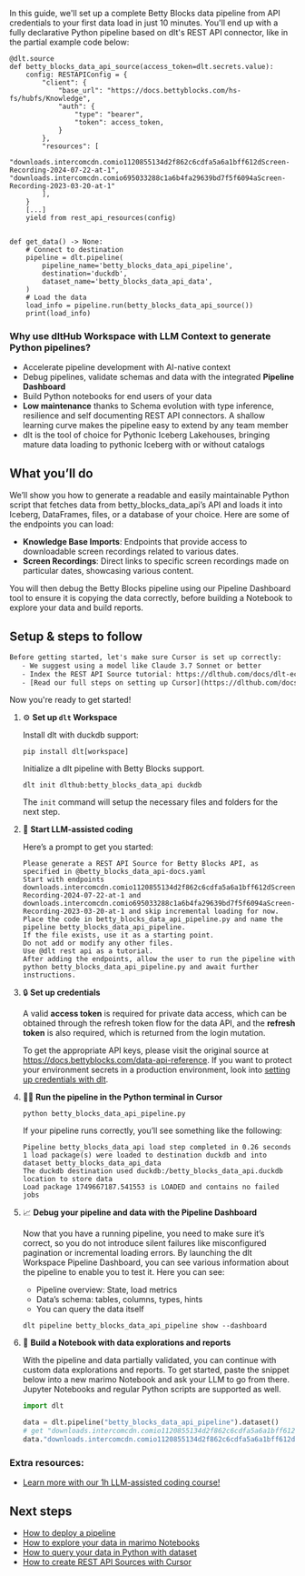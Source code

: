 In this guide, we'll set up a complete Betty Blocks data pipeline from API credentials to your first data load in just 10 minutes. You'll end up with a fully declarative Python pipeline based on dlt's REST API connector, like in the partial example code below:

```python-outcome
@dlt.source
def betty_blocks_data_api_source(access_token=dlt.secrets.value):
    config: RESTAPIConfig = {
        "client": {
            "base_url": "https://docs.bettyblocks.com/hs-fs/hubfs/Knowledge",
            "auth": {
                "type": "bearer",
                "token": access_token,
            }
        },
        "resources": [
            "downloads.intercomcdn.comio1120855134d2f862c6cdfa5a6a1bff612dScreen-Recording-2024-07-22-at-1", "downloads.intercomcdn.comio695033288c1a6b4fa29639bd7f5f6094aScreen-Recording-2023-03-20-at-1"
        ],
    }
    [...]
    yield from rest_api_resources(config)


def get_data() -> None:
    # Connect to destination
    pipeline = dlt.pipeline(
        pipeline_name='betty_blocks_data_api_pipeline',
        destination='duckdb',
        dataset_name='betty_blocks_data_api_data', 
    )
    # Load the data
    load_info = pipeline.run(betty_blocks_data_api_source())
    print(load_info) 
```

### Why use dltHub Workspace with LLM Context to generate Python pipelines?

- Accelerate pipeline development with AI-native context
- Debug pipelines, validate schemas and data with the integrated **Pipeline Dashboard**
- Build Python notebooks for end users of your data
- **Low maintenance** thanks to Schema evolution with type inference, resilience and self documenting REST API connectors. A shallow learning curve makes the pipeline easy to extend by any team member
- dlt is the tool of choice for Pythonic Iceberg Lakehouses, bringing mature data loading to pythonic Iceberg with or without catalogs

## What you’ll do

We’ll show you how to generate a readable and easily maintainable Python script that fetches data from betty_blocks_data_api’s API and loads it into Iceberg, DataFrames, files, or a database of your choice. Here are some of the endpoints you can load:

- **Knowledge Base Imports**: Endpoints that provide access to downloadable screen recordings related to various dates.
- **Screen Recordings**: Direct links to specific screen recordings made on particular dates, showcasing various content.

You will then debug the Betty Blocks pipeline using our Pipeline Dashboard tool to ensure it is copying the data correctly, before building a Notebook to explore your data and build reports.

## Setup & steps to follow

```default
Before getting started, let's make sure Cursor is set up correctly:
   - We suggest using a model like Claude 3.7 Sonnet or better
   - Index the REST API Source tutorial: https://dlthub.com/docs/dlt-ecosystem/verified-sources/rest_api/ and add it to context as **@dlt rest api**
   - [Read our full steps on setting up Cursor](https://dlthub.com/docs/dlt-ecosystem/llm-tooling/cursor-restapi#23-configuring-cursor-with-documentation)
```

Now you're ready to get started!

1. ⚙️ **Set up `dlt` Workspace**
    
    Install dlt with duckdb support:
    ```shell
    pip install dlt[workspace]
    ```

    Initialize a dlt pipeline with Betty Blocks support.
    ```shell
    dlt init dlthub:betty_blocks_data_api duckdb
    ```

    The `init` command will setup the necessary files and folders for the next step.
    
2. 🤠 **Start LLM-assisted coding**
    
    Here’s a prompt to get you started:
    
    ```prompt
    Please generate a REST API Source for Betty Blocks API, as specified in @betty_blocks_data_api-docs.yaml 
    Start with endpoints downloads.intercomcdn.comio1120855134d2f862c6cdfa5a6a1bff612dScreen-Recording-2024-07-22-at-1 and downloads.intercomcdn.comio695033288c1a6b4fa29639bd7f5f6094aScreen-Recording-2023-03-20-at-1 and skip incremental loading for now. 
    Place the code in betty_blocks_data_api_pipeline.py and name the pipeline betty_blocks_data_api_pipeline. 
    If the file exists, use it as a starting point. 
    Do not add or modify any other files. 
    Use @dlt rest api as a tutorial. 
    After adding the endpoints, allow the user to run the pipeline with python betty_blocks_data_api_pipeline.py and await further instructions.
    ```

    
3. 🔒 **Set up credentials** 
    
    A valid **access token** is required for private data access, which can be obtained through the refresh token flow for the data API, and the **refresh token** is also required, which is returned from the login mutation.
    
    To get the appropriate API keys, please visit the original source at https://docs.bettyblocks.com/data-api-reference.
    If you want to protect your environment secrets in a production environment, look into [setting up credentials with dlt](https://dlthub.com/docs/walkthroughs/add_credentials).
    
4. 🏃‍♀️ **Run the pipeline in the Python terminal in Cursor**
    
    ```shell
    python betty_blocks_data_api_pipeline.py
    ```
    
    If your pipeline runs correctly, you’ll see something like the following:
    
    ```shell
    Pipeline betty_blocks_data_api load step completed in 0.26 seconds
    1 load package(s) were loaded to destination duckdb and into dataset betty_blocks_data_api_data
    The duckdb destination used duckdb:/betty_blocks_data_api.duckdb location to store data
    Load package 1749667187.541553 is LOADED and contains no failed jobs
    ```
    
5. 📈 **Debug your pipeline and data with the Pipeline Dashboard**

    Now that you have a running pipeline, you need to make sure it’s correct, so you do not introduce silent failures like misconfigured pagination or incremental loading errors. By launching the dlt Workspace Pipeline Dashboard, you can see various information about the pipeline to enable you to test it. Here you can see:
    - Pipeline overview: State, load metrics
    - Data’s schema: tables, columns, types, hints
    - You can query the data itself
    
    ```shell
    dlt pipeline betty_blocks_data_api_pipeline show --dashboard
    ```
    
6. 🐍 **Build a Notebook with data explorations and reports**

    With the pipeline and data partially validated, you can continue with custom data explorations and reports. To get started, paste the snippet below into a new marimo Notebook and ask your LLM to go from there. Jupyter Notebooks and regular Python scripts are supported as well.

    
    ```python
    import dlt

   data = dlt.pipeline("betty_blocks_data_api_pipeline").dataset()
   # get "downloads.intercomcdn.comio1120855134d2f862c6cdfa5a6a1bff612dScreen-Recording-2024-07-22-at-1" table as Pandas frame
   data."downloads.intercomcdn.comio1120855134d2f862c6cdfa5a6a1bff612dScreen-Recording-2024-07-22-at-1".df().head()
    ```

### Extra resources:

- [Learn more with our 1h LLM-assisted coding course!](https://www.youtube.com/watch?v=GGid70rnJuM)

## Next steps

- [How to deploy a pipeline](https://dlthub.com/docs/walkthroughs/deploy-a-pipeline)
- [How to explore your data in marimo Notebooks](https://dlthub.com/docs/general-usage/dataset-access/marimo)
- [How to query your data in Python with dataset](https://dlthub.com/docs/general-usage/dataset-access/dataset)
- [How to create REST API Sources with Cursor](https://dlthub.com/docs/dlt-ecosystem/llm-tooling/cursor-restapi)